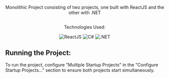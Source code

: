 <p align="center">
  Monolithic Project consisting of two projects, one built with ReactJS and the other with .NET
</p>

##

<p align="center">
  Technologies Used:
</p>

<p align="center">
  <img src="https://img.shields.io/badge/ReactJS-61DAFB?style=for-the-badge&logo=react&logoColor=white" alt="ReactJS">
  <img src="https://img.shields.io/badge/C%23-239120?style=for-the-badge&logo=c-sharp&logoColor=white" alt="C#">
  <img src="https://img.shields.io/badge/.NET-512BD4?style=for-the-badge&logo=.net&logoColor=white" alt=".NET">
</p>

##

## Running the Project:

To run the project, configure "Multiple Startup Projects" in the "Configure Startup Projects..." section to ensure both projects start simultaneously.
